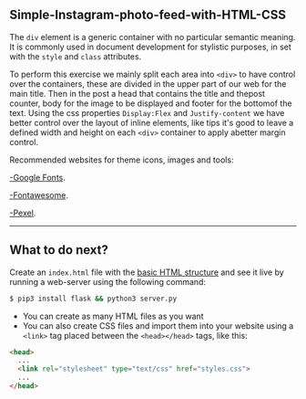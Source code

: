 ## Simple-Instagram-photo-feed-with-HTML-CSS

The `div` element is a generic container with no particular semantic meaning.
It is commonly used in document development for stylistic purposes, in
set with the `style` and `class` attributes.

To perform this exercise we mainly split each area into `<div>` to have
control over the containers, these are divided in the upper part of our
web for the main title. Then in the post a head that contains the title 
and thepost counter, body for the image to be displayed and footer for 
the bottomof the text. Using the css properties `Display:Flex` and 
`Justify-content` we have better control over the layout of inline 
elements, like tips it's good to leave a defined width and height 
on each `<div>` container to apply abetter margin control.

Recommended websites for theme icons, images and tools:

[-Google Fonts](https://fonts.google.com/).

[-Fontawesome](https://fontawesome.com/).

[-Pexel](https://www.pexels.com/es-es/).

----------------------------------------------------------------------------------------------------------------

## What to do next?

Create an `index.html` file with the [basic HTML structure](http://content.breatheco.de/lesson/what-is-html-learn-html#page-structure) and see it live by running a web-server using the following command:

```sh
$ pip3 install flask && python3 server.py
```

- You can create as many HTML files as you want
- You can also create CSS files and import them into your website using a `<link>` tag placed between the `<head></head>` tags, like this:

```html
<head>
  ...
  <link rel="stylesheet" type="text/css" href="styles.css">
  ...
</head>
```
